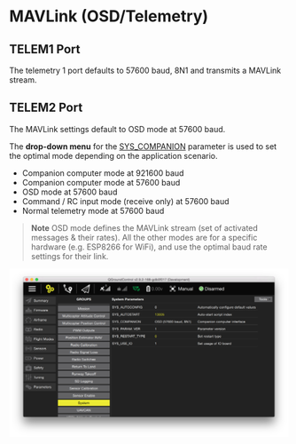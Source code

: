 # MAVLink (OSD/Telemetry)

## TELEM1 Port

The telemetry 1 port defaults to 57600 baud, 8N1 and transmits a MAVLink
stream.

## TELEM2 Port

The MAVLink settings default to OSD mode at 57600 baud. 

The **drop-down menu** for the [SYS_COMPANION](../advanced_config/parameter_reference.md#SYS_COMPANION) parameter is used to set
the optimal mode depending on the application scenario.

-   Companion computer mode at 921600 baud
-   Companion computer mode at 57600 baud
-   OSD mode at 57600 baud
-   Command / RC input mode (receive only) at 57600 baud
-   Normal telemetry mode at 57600 baud

> **Note** OSD mode defines the MAVLink stream (set of activated messages & their rates). All the other modes are for a specific hardware (e.g. ESP8266 for WiFi), and use the optimal baud rate settings for their link.

![QGC Telemetry Setup](../../images/qgc_telemetry_setup.png)

